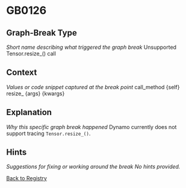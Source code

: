 # GB0126

## Graph-Break Type
*Short name describing what triggered the graph break*
Unsupported Tensor.resize_() call

## Context
*Values or code snippet captured at the break point*
call_method {self} resize_ {args} {kwargs}

## Explanation
*Why this specific graph break happened*
Dynamo currently does not support tracing `Tensor.resize_()`.

## Hints
*Suggestions for fixing or working around the break*
*No hints provided.*



[Back to Registry](../index.md)
